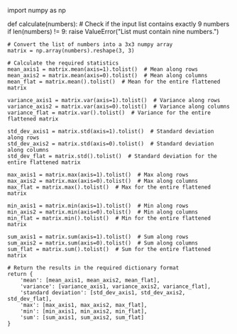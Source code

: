 import numpy as np

def calculate(numbers):
    # Check if the input list contains exactly 9 numbers
    if len(numbers) != 9:
        raise ValueError("List must contain nine numbers.")
    
    # Convert the list of numbers into a 3x3 numpy array
    matrix = np.array(numbers).reshape(3, 3)
    
    # Calculate the required statistics
    mean_axis1 = matrix.mean(axis=1).tolist()  # Mean along rows
    mean_axis2 = matrix.mean(axis=0).tolist()  # Mean along columns
    mean_flat = matrix.mean().tolist()  # Mean for the entire flattened matrix

    variance_axis1 = matrix.var(axis=1).tolist()  # Variance along rows
    variance_axis2 = matrix.var(axis=0).tolist()  # Variance along columns
    variance_flat = matrix.var().tolist()  # Variance for the entire flattened matrix

    std_dev_axis1 = matrix.std(axis=1).tolist()  # Standard deviation along rows
    std_dev_axis2 = matrix.std(axis=0).tolist()  # Standard deviation along columns
    std_dev_flat = matrix.std().tolist()  # Standard deviation for the entire flattened matrix

    max_axis1 = matrix.max(axis=1).tolist()  # Max along rows
    max_axis2 = matrix.max(axis=0).tolist()  # Max along columns
    max_flat = matrix.max().tolist()  # Max for the entire flattened matrix

    min_axis1 = matrix.min(axis=1).tolist()  # Min along rows
    min_axis2 = matrix.min(axis=0).tolist()  # Min along columns
    min_flat = matrix.min().tolist()  # Min for the entire flattened matrix

    sum_axis1 = matrix.sum(axis=1).tolist()  # Sum along rows
    sum_axis2 = matrix.sum(axis=0).tolist()  # Sum along columns
    sum_flat = matrix.sum().tolist()  # Sum for the entire flattened matrix

    # Return the results in the required dictionary format
    return {
        'mean': [mean_axis1, mean_axis2, mean_flat],
        'variance': [variance_axis1, variance_axis2, variance_flat],
        'standard deviation': [std_dev_axis1, std_dev_axis2, std_dev_flat],
        'max': [max_axis1, max_axis2, max_flat],
        'min': [min_axis1, min_axis2, min_flat],
        'sum': [sum_axis1, sum_axis2, sum_flat]
    }
